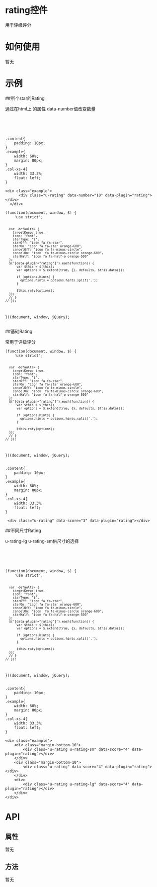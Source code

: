 # rating控件

用于评级评分

# 如何使用

暂无

# 示例


##所个star的Rating

通过在html上 的属性 data-number值改变数量
<style>.content{
    padding: 10px;
}
.example{
    width: 60%;
    margin: 80px;
}
.col-xs-4{
    width: 33.3%;
    float: left;
}
</style>
<div class="example-content"><div class="example">
      <div class="u-rating" data-number="10" data-plugin="rating"></div>
  </div>
</div>
<script>(function(document, window, $) {
    'use strict';
    
      var  defaults= {
        targetKeep: true,
        icon: "font",
        starType: "i",
        starOff: "icon fa fa-star",
        starOn: "icon fa fa-star orange-600",
        cancelOff: "icon fa fa-minus-circle",
        cancelOn: "icon  fa fa-minus-circle orange-600",
        starHalf: "icon fa fa-half-o orange-500"
      };
      $('[data-plugin="rating"]').each(function() {
          var $this = $(this);
          var options = $.extend(true, {}, defaults, $this.data());

          if (options.hints) {
            options.hints = options.hints.split(',');
          }

          $this.raty(options);
      });
      // }
    // });
  })(document, window, jQuery);
</script>
<div class="examples-code"><pre><code>.content{
    padding: 10px;
}
.example{
    width: 60%;
    margin: 80px;
}
.col-xs-4{
    width: 33.3%;
    float: left;
}</code></pre>
</div>
<div class="examples-code"><pre><code>&lt;div class="example">
      &lt;div class="u-rating" data-number="10" data-plugin="rating">&lt;/div>
  &lt;/div></code></pre>
</div>
<div class="examples-code"><pre><code>(function(document, window, $) {
    'use strict';
    
      var  defaults= {
        targetKeep: true,
        icon: "font",
        starType: "i",
        starOff: "icon fa fa-star",
        starOn: "icon fa fa-star orange-600",
        cancelOff: "icon fa fa-minus-circle",
        cancelOn: "icon  fa fa-minus-circle orange-600",
        starHalf: "icon fa fa-half-o orange-500"
      };
      $('[data-plugin="rating"]').each(function() {
          var $this = $(this);
          var options = $.extend(true, {}, defaults, $this.data());

          if (options.hints) {
            options.hints = options.hints.split(',');
          }

          $this.raty(options);
      });
      // }
    // });
  })(document, window, jQuery);</code></pre>
</div>

##基础Rating

常用于评级评分
<script>(function(document, window, $) {
    'use strict';
    
      var  defaults= {
        targetKeep: true,
        icon: "font",
        starType: "i",
        starOff: "icon fa fa-star",
        starOn: "icon fa fa-star orange-600",
        cancelOff: "icon fa fa-minus-circle",
        cancelOn: "icon  fa fa-minus-circle orange-600",
        starHalf: "icon fa fa-half-o orange-500"
      };
      $('[data-plugin="rating"]').each(function() {
          var $this = $(this);
          var options = $.extend(true, {}, defaults, $this.data());

          if (options.hints) {
            options.hints = options.hints.split(',');
          }

          $this.raty(options);
      });
      // }
    // });
  })(document, window, jQuery);
</script>
<style>.content{
    padding: 10px;
}
.example{
    width: 60%;
    margin: 80px;
}
.col-xs-4{
    width: 33.3%;
    float: left;
}
</style>
<div class="example-content"> <div class="u-rating" data-score="3" data-plugin="rating"></div>
</div>
<div class="examples-code"><pre><code>(function(document, window, $) {
    'use strict';
    
      var  defaults= {
        targetKeep: true,
        icon: "font",
        starType: "i",
        starOff: "icon fa fa-star",
        starOn: "icon fa fa-star orange-600",
        cancelOff: "icon fa fa-minus-circle",
        cancelOn: "icon  fa fa-minus-circle orange-600",
        starHalf: "icon fa fa-half-o orange-500"
      };
      $('[data-plugin="rating"]').each(function() {
          var $this = $(this);
          var options = $.extend(true, {}, defaults, $this.data());

          if (options.hints) {
            options.hints = options.hints.split(',');
          }

          $this.raty(options);
      });
      // }
    // });
  })(document, window, jQuery);</code></pre>
</div>
<div class="examples-code"><pre><code>.content{
    padding: 10px;
}
.example{
    width: 60%;
    margin: 80px;
}
.col-xs-4{
    width: 33.3%;
    float: left;
}</code></pre>
</div>
<div class="examples-code"><pre><code> &lt;div class="u-rating" data-score="3" data-plugin="rating">&lt;/div></code></pre>
</div>

##不同尺寸Rating

u-rating-lg u-rating-sm供尺寸的选择
<script>(function(document, window, $) {
    'use strict';
    
      var  defaults= {
        targetKeep: true,
        icon: "font",
        starType: "i",
        starOff: "icon fa fa-star",
        starOn: "icon fa fa-star orange-600",
        cancelOff: "icon fa fa-minus-circle",
        cancelOn: "icon  fa fa-minus-circle orange-600",
        starHalf: "icon fa fa-half-o orange-500"
      };
      $('[data-plugin="rating"]').each(function() {
          var $this = $(this);
          var options = $.extend(true, {}, defaults, $this.data());

          if (options.hints) {
            options.hints = options.hints.split(',');
          }

          $this.raty(options);
      });
      // }
    // });
  })(document, window, jQuery);
</script>
<style>.content{
    padding: 10px;
}
.example{
    width: 60%;
    margin: 80px;
}
.col-xs-4{
    width: 33.3%;
    float: left;
}
</style>
<div class="example-content"><div class="example">
    <div class="margin-bottom-10">
        <div class="u-rating u-rating-sm" data-score="4" data-plugin="rating"></div>
    </div>
    <div class="margin-bottom-10">
        <div class="u-rating" data-score="4" data-plugin="rating"></div>
    </div>
    <div>
        <div class="u-rating u-rating-lg" data-score="4" data-plugin="rating"></div>
    </div>
</div>
</div>
<div class="examples-code"><pre><code>(function(document, window, $) {
    'use strict';
    
      var  defaults= {
        targetKeep: true,
        icon: "font",
        starType: "i",
        starOff: "icon fa fa-star",
        starOn: "icon fa fa-star orange-600",
        cancelOff: "icon fa fa-minus-circle",
        cancelOn: "icon  fa fa-minus-circle orange-600",
        starHalf: "icon fa fa-half-o orange-500"
      };
      $('[data-plugin="rating"]').each(function() {
          var $this = $(this);
          var options = $.extend(true, {}, defaults, $this.data());

          if (options.hints) {
            options.hints = options.hints.split(',');
          }

          $this.raty(options);
      });
      // }
    // });
  })(document, window, jQuery);</code></pre>
</div>
<div class="examples-code"><pre><code>.content{
    padding: 10px;
}
.example{
    width: 60%;
    margin: 80px;
}
.col-xs-4{
    width: 33.3%;
    float: left;
}</code></pre>
</div>
<div class="examples-code"><pre><code>&lt;div class="example">
    &lt;div class="margin-bottom-10">
        &lt;div class="u-rating u-rating-sm" data-score="4" data-plugin="rating">&lt;/div>
    &lt;/div>
    &lt;div class="margin-bottom-10">
        &lt;div class="u-rating" data-score="4" data-plugin="rating">&lt;/div>
    &lt;/div>
    &lt;div>
        &lt;div class="u-rating u-rating-lg" data-score="4" data-plugin="rating">&lt;/div>
    &lt;/div>
&lt;/div></code></pre>
</div>


<!--### 示例1

示例1说明

### 示例2

示例2说-->

# API

## 属性

暂无
<!--### 属性1

属性1说明

### 属性2

属性2说明-->

## 方法

暂无
<!--### 方法1

方法1说明

### 方法2

方法2说明-->
